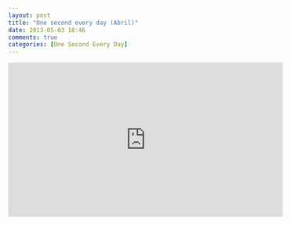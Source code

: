 ```yaml
---
layout: post
title: "One second every day (Abril)"
date: 2013-05-03 18:46
comments: true
categories: [One Second Every Day]
---
```

<iframe width="560" height="315" src="http://www.youtube.com/embed/fH7ppWsjTrA?rel=0" frameborder="0" allowfullscreen></iframe>
